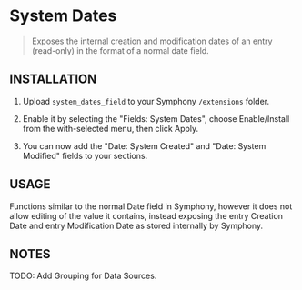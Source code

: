 # System Dates

> Exposes the internal creation and modification dates of an entry (read-only) in the format of a normal date field.

## INSTALLATION

1. Upload `system_dates_field` to your Symphony `/extensions` folder.

2. Enable it by selecting the "Fields: System Dates", choose Enable/Install from the with-selected menu, then click Apply.

3. You can now add the "Date: System Created" and "Date: System Modified" fields to your sections.


## USAGE

Functions similar to the normal Date field in Symphony, however it does not allow editing of the value it contains, instead exposing the entry Creation Date and entry Modification Date as stored internally by Symphony.

## NOTES

TODO: Add Grouping for Data Sources.
